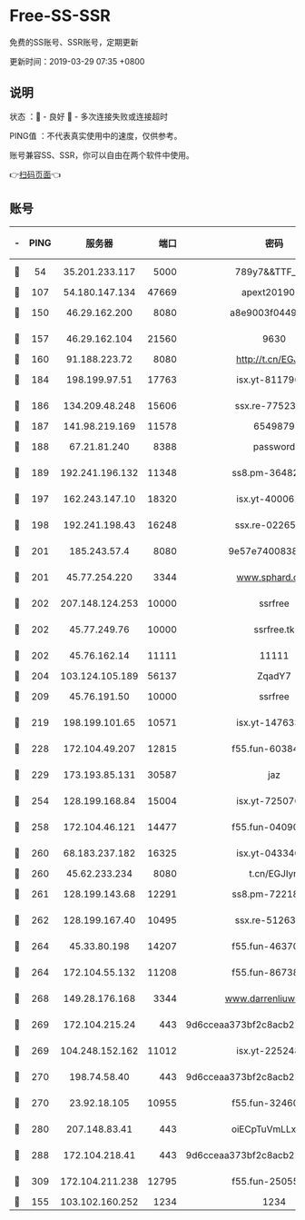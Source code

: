 # Free-SS-SSR

免费的SS账号、SSR账号，定期更新

更新时间：2019-03-29 07:35 +0800

## 说明

状态     ：🙂 - 良好 🙁 - 多次连接失败或连接超时

PING值   ：不代表真实使用中的速度，仅供参考。

账号兼容SS、SSR，你可以自由在两个软件中使用。

👉[扫码页面](https://liesauer.github.io/Free-SS-SSR/)👈

## 账号

|-|PING|服务器|端口|密码|加密方式|区域|
|:----:|:----:|:-----:|-----:|:----:|:----:|:----:|
|🙂|54|35.201.233.117|5000|789y7&&TTF_+><|aes-256-cfb|US|
|🙂|107|54.180.147.134|47669|apext2019001|chacha20|KR|
|🙂|150|46.29.162.200|8080|a8e9003f0449cea5|chacha20-ietf|RU|
|🙂|157|46.29.162.104|21560|9630|aes-128-ctr|RU|
|🙂|160|91.188.223.72|8080|http://t.cn/EGJIyrl|rc4-md5|RU|
|🙂|184|198.199.97.51|17763|isx.yt-81179662|aes-256-cfb|US|
|🙂|186|134.209.48.248|15606|ssx.re-77523677|aes-256-cfb|US|
|🙂|187|141.98.219.169|11578|6549879|chacha20|US|
|🙂|188|67.21.81.240|8388|password|aes-256-cfb|US|
|🙂|189|192.241.196.132|11348|ss8.pm-36482567|aes-256-cfb|US|
|🙂|197|162.243.147.10|18320|isx.yt-40006100|aes-256-cfb|US|
|🙂|198|192.241.198.43|16248|ssx.re-02265507|aes-256-cfb|US|
|🙂|201|185.243.57.4|8080|9e57e7400838a01e|chacha20-ietf|US|
|🙂|201|45.77.254.220|3344|www.sphard.com|aes-256-cfb|SG|
|🙂|202|207.148.124.253|10000|ssrfree|aes-256-cfb|SG|
|🙂|202|45.77.249.76|10000|ssrfree.tk|aes-256-cfb|SG|
|🙂|202|45.76.162.14|11111|11111|aes-256-cfb|SG|
|🙂|204|103.124.105.189|56137|ZqadY7|chacha20|US|
|🙂|209|45.76.191.50|10000|ssrfree|aes-256-cfb|SG|
|🙂|219|198.199.101.65|10571|isx.yt-14763389|aes-256-cfb|US|
|🙂|228|172.104.49.207|12815|f55.fun-60384843|aes-256-cfb|SG|
|🙂|229|173.193.85.131|30587|jaz|aes-256-cfb|US|
|🙂|254|128.199.168.84|15004|isx.yt-72507623|aes-256-cfb|SG|
|🙂|258|172.104.46.121|14477|f55.fun-04090442|aes-256-cfb|SG|
|🙂|260|68.183.237.182|16325|isx.yt-04334006|aes-256-cfb|SG|
|🙂|260|45.62.233.234|8080|t.cn/EGJIyrl|rc4-md5|CA|
|🙂|261|128.199.143.68|12291|ss8.pm-72218941|aes-256-cfb|SG|
|🙂|262|128.199.167.40|10495|ssx.re-51263032|aes-256-cfb|SG|
|🙂|264|45.33.80.198|14207|f55.fun-46370894|aes-256-cfb|US|
|🙂|264|172.104.55.132|11208|f55.fun-86738977|aes-256-cfb|SG|
|🙂|268|149.28.176.168|3344|www.darrenliuwei.com|aes-256-cfb|AU|
|🙂|269|172.104.215.24|443|9d6cceaa373bf2c8acb22e60b6a58be6|aes-256-cfb|US|
|🙂|269|104.248.152.162|11012|isx.yt-22524807|aes-256-cfb|SG|
|🙂|270|198.74.58.40|443|9d6cceaa373bf2c8acb22e60b6a58be6|aes-256-cfb|US|
|🙂|270|23.92.18.105|10955|f55.fun-32460118|aes-256-cfb|US|
|🙂|280|207.148.83.41|443|oiECpTuVmLLxk4Ts|aes-256-cfb|AU|
|🙂|288|172.104.218.41|443|9d6cceaa373bf2c8acb22e60b6a58be6|aes-256-cfb|US|
|🙂|309|172.104.211.238|12795|f55.fun-25055177|aes-256-cfb|US|
|🙂|155|103.102.160.252|1234|1234|rc4-md5|JP|
